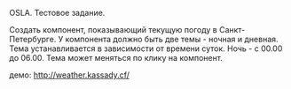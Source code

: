 OSLA. Тестовое задание.

Создать компонент,  показывающий текущую погоду в Санкт-Петербурге.
У компонента должно быть две темы - ночная и дневная. Тема устанавливается в зависимости от времени суток. Ночь - с 00.00 до 06.00. Тема может меняться по клику на компонент.

демо: http://weather.kassady.cf/
